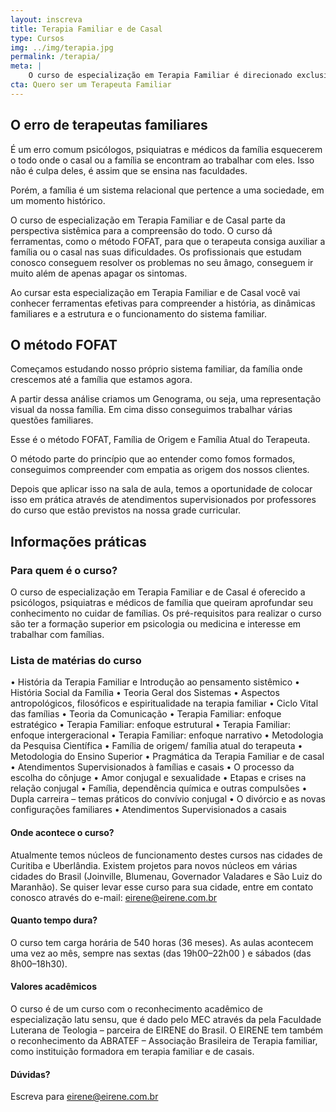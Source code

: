 ```yaml
---
layout: inscreva
title: Terapia Familiar e de Casal
type: Cursos
img: ../img/terapia.jpg
permalink: /terapia/
meta: |
    O curso de especialização em Terapia Familiar é direcionado exclusivamente para psicólogos, psiquiatras e médicos de família. Essa especialização foi construída para profissionais da área psicológica que queiram aprender a trabalhar com foco em casais e famílias de uma forma integral.
cta: Quero ser um Terapeuta Familiar
---
```


## O erro de terapeutas familiares

É um erro comum psicólogos, psiquiatras e médicos da família esquecerem o todo onde o casal ou a família se encontram ao trabalhar com eles. Isso não é culpa deles, é assim que se ensina nas faculdades.

Porém, a família é um sistema relacional que pertence a uma sociedade, em um momento histórico.

O curso de especialização em Terapia Familiar e de Casal parte da perspectiva sistêmica para a compreensão do todo. O curso dá ferramentas, como o método FOFAT, para que o terapeuta consiga auxiliar a família ou o casal nas suas dificuldades. Os profissionais que estudam conosco conseguem resolver os problemas no seu âmago, conseguem ir muito além de apenas apagar os sintomas.

Ao cursar esta especialização em Terapia Familiar e de Casal você vai conhecer ferramentas efetivas para compreender a história, as dinâmicas familiares e a estrutura e o funcionamento do sistema familiar.

## O método FOFAT

Começamos estudando nosso próprio sistema familiar, da família onde crescemos até a família que estamos agora.

A partir dessa análise criamos um Genograma, ou seja, uma representação visual da nossa família. Em cima disso conseguimos trabalhar várias questões familiares.

Esse é o método FOFAT, Família de Origem e Família Atual do Terapeuta. 

O método parte do princípio que ao entender como fomos formados, conseguimos compreender com empatia as origem dos nossos clientes.

Depois que aplicar isso na sala de aula, temos a oportunidade de colocar isso em prática através de atendimentos supervisionados por professores do curso que estão previstos na nossa grade curricular.

## Informações práticas

### Para quem é o curso?

O curso de especialização em Terapia Familiar e de Casal é oferecido a psicólogos, psiquiatras e médicos de família que queiram aprofundar seu conhecimento no cuidar de famílias.
Os pré-requisitos para realizar o curso são ter a formação superior em psicologia ou medicina e interesse em trabalhar com famílias.

### Lista de matérias do curso

 •  História da Terapia Familiar e Introdução ao pensamento sistêmico
 •  História Social da Família
 •  Teoria Geral dos Sistemas
 •  Aspectos antropológicos, filosóficos e espiritualidade na terapia familiar
 •  Ciclo Vital das famílias
 •  Teoria da Comunicação
 •  Terapia Familiar: enfoque estratégico
 •  Terapia Familiar: enfoque estrutural
 •  Terapia Familiar: enfoque intergeracional
 •  Terapia Familiar: enfoque narrativo
 •  Metodologia da Pesquisa Científica
 •  Família de origem/ família atual do terapeuta
 •  Metodologia do Ensino Superior
 •  Pragmática da Terapia Familiar e de casal
 •  Atendimentos Supervisionados à famílias e casais
 •  O processo da escolha do cônjuge
 •  Amor conjugal e sexualidade
 •  Etapas e crises na relação conjugal
 •  Família, dependência química e outras compulsões
 •  Dupla carreira – temas práticos do convívio conjugal
 •  O divórcio e as novas configurações familiares
 •  Atendimentos Supervisionados a casais

#### Onde acontece o curso?

Atualmente temos núcleos de funcionamento destes cursos nas cidades de Curitiba e Uberlândia. Existem projetos para novos núcleos em várias cidades do Brasil (Joinville, Blumenau, Governador Valadares e São Luiz do Maranhão). Se quiser levar esse curso para sua cidade, entre em contato conosco através do e-mail: eirene@eirene.com.br

#### Quanto tempo dura?

O curso tem carga horária de 540 horas (36 meses).
As aulas acontecem uma vez ao mês, sempre nas sextas (das 19h00–22h00 ) e sábados (das 8h00–18h30).

#### Valores acadêmicos

O curso é de um curso com o reconhecimento acadêmico de especialização latu sensu, que é dado pelo MEC através da pela Faculdade Luterana de Teologia – parceira de EIRENE do Brasil.
O EIRENE tem também o reconhecimento da ABRATEF – Associação Brasileira de Terapia familiar, como instituição formadora em terapia familiar e de casais.

#### Dúvidas?

Escreva para eirene@eirene.com.br


